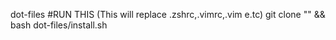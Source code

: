dot-files
#RUN THIS (This will replace .zshrc,.vimrc,.vim e.tc)
git clone "" && bash dot-files/install.sh 
